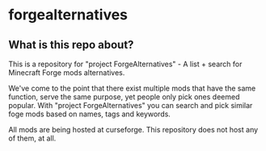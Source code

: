 # forgealternatives

## What is this repo about?
This is a repository for "project ForgeAlternatives" - A list + search for Minecraft Forge mods alternatives.

We've come to the point that there exist multiple mods that have the same function, serve the same purpose, yet people only pick ones deemed popular. With "project ForgeAlternatives" you can search and pick similar foge mods based on names, tags and keywords.

All mods are being hosted at curseforge. This repository does not host any of them, at all.
